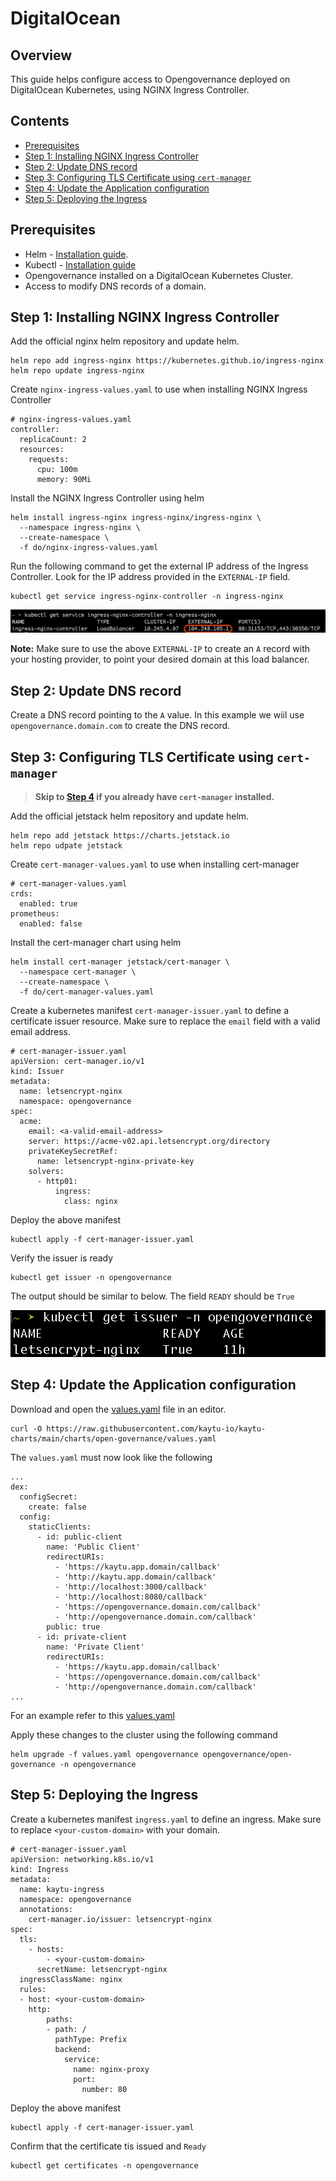 # DigitalOcean

## Overview

This guide helps configure access to Opengovernance deployed on DigitalOcean Kubernetes, using NGINX Ingress Controller.

## Contents 

- [Prerequisites](#prerequisites)
- [Step 1: Installing NGINX Ingress Controller](#step-1-installing-nginx-ingress-controller)
- [Step 2: Update DNS record](#step-2-update-dns-record)
- [Step 3: Configuring TLS Certificate using `cert-manager`](#step-3-configuring-tls-certificate-using-cert-manager)
- [Step 4: Update the Application configuration](#step-4--update-the-application-configuration)
- [Step 5: Deploying the Ingress](#step-5-deploying-the-ingress)


## Prerequisites

- Helm - [Installation guide](https://helm.sh/docs/intro/install/).
- Kubectl - [Installation guide](https://kubernetes.io/docs/tasks/tools/)
- Opengovernance installed on a DigitalOcean Kubernetes Cluster.
- Access to modify DNS records of a domain.


## Step 1: Installing NGINX Ingress Controller

Add the official nginx helm repository and update helm.

```
helm repo add ingress-nginx https://kubernetes.github.io/ingress-nginx
helm repo update ingress-nginx
```

Create `nginx-ingress-values.yaml` to use when installing NGINX Ingress Controller

```
# nginx-ingress-values.yaml
controller:
  replicaCount: 2
  resources:
    requests:
      cpu: 100m
      memory: 90Mi
```

Install the NGINX Ingress Controller using helm 

```
helm install ingress-nginx ingress-nginx/ingress-nginx \
  --namespace ingress-nginx \
  --create-namespace \
  -f do/nginx-ingress-values.yaml
```

Run the following command to get the external IP address of the Ingress Controller. Look for the IP address provided in the `EXTERNAL-IP` field. 

```
kubectl get service ingress-nginx-controller -n ingress-nginx
```
![Nginx Ingress Controller External IP](./images/ingress-controller-ip.png)


**Note:** Make sure to use the above `EXTERNAL-IP` to create an `A` record with your hosting provider, to point your desired domain at this load balancer.

## Step 2: Update DNS record 

Create a DNS record pointing to the `A` value. In this example we wiil use `opengovernance.domain.com` to create the DNS record. 

## Step 3: Configuring TLS Certificate using `cert-manager`

> **Skip to [Step 4](#step-4--update-the-application-configuration) if you already have `cert-manager` installed.**

Add the official jetstack helm repository and update helm.

```
helm repo add jetstack https://charts.jetstack.io
helm repo udpate jetstack
```

Create `cert-manager-values.yaml` to use when installing cert-manager

```
# cert-manager-values.yaml
crds:
  enabled: true
prometheus:
  enabled: false
```

Install the cert-manager chart using helm

```
helm install cert-manager jetstack/cert-manager \
  --namespace cert-manager \
  --create-namespace \
  -f do/cert-manager-values.yaml
```

Create a kubernetes manifest `cert-manager-issuer.yaml` to define a certificate issuer resource. Make sure to replace the `email` field with a valid email address.

```
# cert-manager-issuer.yaml
apiVersion: cert-manager.io/v1
kind: Issuer
metadata:
  name: letsencrypt-nginx
  namespace: opengovernance
spec:
  acme:
    email: <a-valid-email-address>
    server: https://acme-v02.api.letsencrypt.org/directory
    privateKeySecretRef:
      name: letsencrypt-nginx-private-key
    solvers:
      - http01:
          ingress:
            class: nginx
```

Deploy the above manifest
```
kubectl apply -f cert-manager-issuer.yaml
```

Verify the issuer is ready
```
kubectl get issuer -n opengovernance
```
The output should be similar to below. The field `READY` should be `True`

![kubectl get issuer](./images/get-issuer.png)


## Step 4: Update the Application configuration

Download and open the [values.yaml](https://github.com/kaytu-io/kaytu-charts/blob/main/charts/open-governance/values.yaml) file in an editor.

```
curl -O https://raw.githubusercontent.com/kaytu-io/kaytu-charts/main/charts/open-governance/values.yaml
```

The `values.yaml` must now look like the following

```
...
dex:
  configSecret:
    create: false
  config:
    staticClients:
      - id: public-client
        name: 'Public Client'
        redirectURIs:
          - 'https://kaytu.app.domain/callback'
          - 'http://kaytu.app.domain/callback'
          - 'http://localhost:3000/callback'
          - 'http://localhost:8080/callback'
          - 'https://opengovernance.domain.com/callback'
          - 'http://opengovernance.domain.com/callback'
        public: true
      - id: private-client
        name: 'Private Client'
        redirectURIs:
          - 'https://kaytu.app.domain/callback'
          - 'https://opengovernance.domain.com/callback'
          - 'http://opengovernance.domain.com/callback'
...
```

For an example refer to this [values.yaml](https://github.com/ADorigi/scratch/blob/main/example/values.yaml)

Apply these changes to the cluster using the following command 

```
helm upgrade -f values.yaml opengovernance opengovernance/open-governance -n opengovernance 
```


## Step 5: Deploying the Ingress

Create a kubernetes manifest `ingress.yaml` to define an ingress. Make sure to replace `<your-custom-domain>` with your domain.

```
# cert-manager-issuer.yaml
apiVersion: networking.k8s.io/v1
kind: Ingress
metadata:
  name: kaytu-ingress
  namespace: opengovernance
  annotations:
    cert-manager.io/issuer: letsencrypt-nginx
spec:
  tls:
    - hosts:
        - <your-custom-domain>
      secretName: letsencrypt-nginx
  ingressClassName: nginx
  rules:
  - host: <your-custom-domain>
    http:
        paths:
        - path: /
          pathType: Prefix
          backend:
            service:
              name: nginx-proxy
              port:
                number: 80
```

Deploy the above manifest

```
kubectl apply -f cert-manager-issuer.yaml
```

Confirm that the certificate tis issued and `Ready`

```
kubectl get certificates -n opengovernance
```
